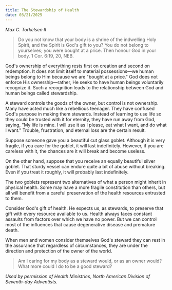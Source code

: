 ```yaml
---
title: The Stewardship of Health
date: 03/21/2025
---
```


_Max C. Torkelsen II_

> <p></p>
> Do you not know that your body is a shrine of the indwelling Holy Spirit, and the Spirit is God's gift to you? You do not belong to yourselves; you were bought at a price. Then honour God in your body. 1 Cor. 6:19, 20, NEB.

God's ownership of everything rests first on creation and second on redemption. It does not limit itself to material possessions—we human beings belong to Him because we are "bought at a price." God does not enforce His ownership—rather, He seeks to have human beings voluntarily recognize it. Such a recognition leads to the relationship between God and human beings called stewardship.

A steward controls the goods of the owner, but control is not ownership. Many have acted much like a rebellious teenager. They have confused God's purpose in making them stewards. Instead of learning to use life so they could be trusted with it for eternity, they have run away from God, saying, "My life is mine. I will use it as I please, eat what I want, and do what I want." Trouble, frustration, and eternal loss are the certain result.

Suppose someone gave you a beautiful cut glass goblet. Although it is very fragile, if you care for the goblet, it will last indefinitely. However, if you are careless with it, the chances are it will break and become useless.

On the other hand, suppose that you receive an equally beautiful silver goblet. That sturdy vessel can endure quite a bit of abuse without breaking. Even if you treat it roughly, it will probably last indefinitely.

The two goblets represent two alternatives of what a person might inherit in physical health. Some may have a more fragile constitution than others, but all will benefit from a careful preservation of the health resources entrusted to them.

Consider God's gift of health. He expects us, as stewards, to preserve that gift with every resource available to us. Health always faces constant assaults from factors over which we have no power. But we can control most of the influences that cause degenerative disease and premature death.

When men and women consider themselves God's steward they can rest in the assurance that regardless of circumstances, they are under the direction and protection of the owner of the world.

> <callout></callout>
> Am I caring for my body as a steward would, or as an owner would? What more could I do to be a good steward?

_Used by permission of Health Ministries, North American Division of Seventh-day Adventists._